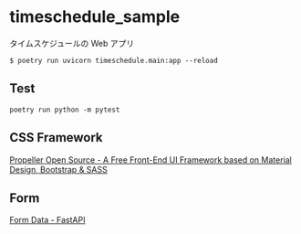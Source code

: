 # timeschedule_sample

タイムスケジュールの Web アプリ

```
$ poetry run uvicorn timeschedule.main:app --reload
```

## Test

```
poetry run python -m pytest
```

## CSS Framework

[Propeller Open Source - A Free Front-End UI Framework based on Material Design, Bootstrap &amp; SASS](https://propeller.in/frameworks/open-source/)

## Form

[Form Data - FastAPI](https://fastapi.tiangolo.com/tutorial/request-forms/)
